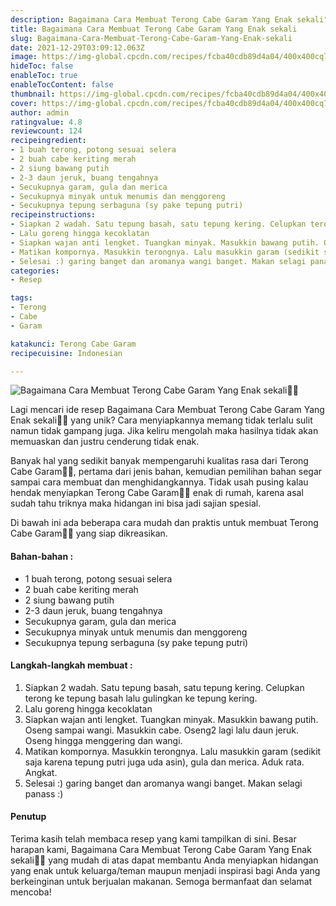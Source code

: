 ```yaml
---
description: Bagaimana Cara Membuat Terong Cabe Garam Yang Enak sekali"
title: Bagaimana Cara Membuat Terong Cabe Garam Yang Enak sekali
slug: Bagaimana-Cara-Membuat-Terong-Cabe-Garam-Yang-Enak-sekali
date: 2021-12-29T03:09:12.063Z
image: https://img-global.cpcdn.com/recipes/fcba40cdb89d4a04/400x400cq70/photo.jpg
hideToc: false
enableToc: true
enableTocContent: false
thumbnail: https://img-global.cpcdn.com/recipes/fcba40cdb89d4a04/400x400cq70/photo.jpg
cover: https://img-global.cpcdn.com/recipes/fcba40cdb89d4a04/400x400cq70/photo.jpg
author: admin
ratingvalue: 4.8
reviewcount: 124
recipeingredient:
- 1 buah terong, potong sesuai selera
- 2 buah cabe keriting merah
- 2 siung bawang putih
- 2-3 daun jeruk, buang tengahnya
- Secukupnya garam, gula dan merica
- Secukupnya minyak untuk menumis dan menggoreng
- Secukupnya tepung serbaguna (sy pake tepung putri)
recipeinstructions:
- Siapkan 2 wadah. Satu tepung basah, satu tepung kering. Celupkan terong ke tepung basah lalu gulingkan ke tepung kering.
- Lalu goreng hingga kecoklatan
- Siapkan wajan anti lengket. Tuangkan minyak. Masukkin bawang putih. Oseng sampai wangi. Masukkin cabe. Oseng2 lagi lalu daun jeruk. Oseng hingga menggering dan wangi.
- Matikan kompornya. Masukkin terongnya. Lalu masukkin garam (sedikit saja karena tepung putri juga uda asin), gula dan merica. Aduk rata. Angkat.
- Selesai :) garing banget dan aromanya wangi banget. Makan selagi panass :)
categories:
- Resep

tags:
- Terong
- Cabe
- Garam

katakunci: Terong Cabe Garam
recipecuisine: Indonesian

---
```


![Bagaimana Cara Membuat Terong Cabe Garam Yang Enak sekali👩‍🍳](https://img-global.cpcdn.com/recipes/fcba40cdb89d4a04/400x400cq70/photo.jpg)

Lagi mencari ide resep Bagaimana Cara Membuat Terong Cabe Garam Yang Enak sekali👩‍🍳 yang unik? Cara menyiapkannya memang tidak terlalu sulit namun tidak gampang juga. Jika keliru mengolah maka hasilnya tidak akan memuaskan dan justru cenderung tidak enak.

Banyak hal yang sedikit banyak mempengaruhi kualitas rasa dari Terong Cabe Garam👩‍🍳, pertama dari jenis bahan, kemudian pemilihan bahan segar sampai cara membuat dan menghidangkannya. Tidak usah pusing kalau hendak menyiapkan Terong Cabe Garam👩‍🍳 enak di rumah, karena asal sudah tahu triknya maka hidangan ini bisa jadi sajian spesial.

Di bawah ini ada beberapa cara mudah dan praktis untuk membuat Terong Cabe Garam👩‍🍳 yang siap dikreasikan.

<!--inarticleads1-->

#### Bahan-bahan :

- 1 buah terong, potong sesuai selera
- 2 buah cabe keriting merah
- 2 siung bawang putih
- 2-3 daun jeruk, buang tengahnya
- Secukupnya garam, gula dan merica
- Secukupnya minyak untuk menumis dan menggoreng
- Secukupnya tepung serbaguna (sy pake tepung putri)

<!--inarticleads2-->

#### Langkah-langkah membuat :

1. Siapkan 2 wadah. Satu tepung basah, satu tepung kering. Celupkan terong ke tepung basah lalu gulingkan ke tepung kering.
1. Lalu goreng hingga kecoklatan
1. Siapkan wajan anti lengket. Tuangkan minyak. Masukkin bawang putih. Oseng sampai wangi. Masukkin cabe. Oseng2 lagi lalu daun jeruk. Oseng hingga menggering dan wangi.
1. Matikan kompornya. Masukkin terongnya. Lalu masukkin garam (sedikit saja karena tepung putri juga uda asin), gula dan merica. Aduk rata. Angkat.
1. Selesai :) garing banget dan aromanya wangi banget. Makan selagi panass :)

#### Penutup

Terima kasih telah membaca resep yang kami tampilkan di sini. Besar harapan kami, Bagaimana Cara Membuat Terong Cabe Garam Yang Enak sekali👩‍🍳 yang mudah di atas dapat membantu Anda menyiapkan hidangan yang enak untuk keluarga/teman maupun menjadi inspirasi bagi Anda yang berkeinginan untuk berjualan makanan. Semoga bermanfaat dan selamat mencoba!